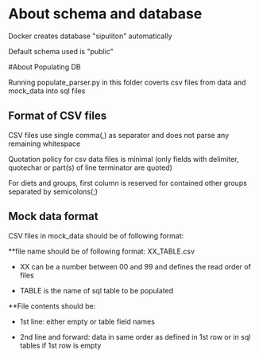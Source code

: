 # About schema and database

Docker creates database "sipuliton" automatically

Default schema used is "public"

#About Populating DB

Running populate_parser.py in this folder coverts csv files from data and mock_data into sql files

## Format of CSV files
CSV files use single comma(,) as separator and does not parse any remaining whitespace

Quotation policy for csv data files is minimal (only fields with delimiter, quotechar or part(s) of line terminator are quoted)

For diets and groups, first column is reserved for contained other groups separated by semicolons(;)

## Mock data format

CSV files in mock_data should be of following format:

**file name should be of following format: XX_TABLE.csv

  * XX can be a number between 00 and 99 and defines the read order of files

  * TABLE is the name of sql table to be populated

**File contents should be:

  * 1st line: either empty or table field names

  * 2nd line and forward: data in same order as defined in 1st row or in sql tables if 1st row is empty